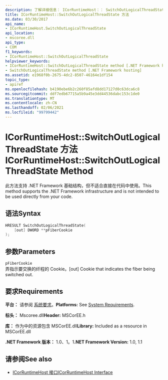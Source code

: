 ```yaml
---
description: 了解详细信息： ICorRuntimeHost：： SwitchOutLogicalThreadState 方法
title: ICorRuntimeHost::SwitchOutLogicalThreadState 方法
ms.date: 03/30/2017
api_name:
- ICorRuntimeHost.SwitchOutLogicalThreadState
api_location:
- mscoree.dll
api_type:
- COM
f1_keywords:
- ICorRuntimeHost::SwitchOutLogicalThreadState
helpviewer_keywords:
- ICorRuntimeHost::SwitchOutLogicalThreadState method [.NET Framework hosting]
- SwitchOutLogicalThreadState method [.NET Framework hosting]
ms.assetid: e1968f0b-2675-4dc2-8507-46164e1df154
topic_type:
- apiref
ms.openlocfilehash: b4190ebe6b2c260f85afd8dd17127d0c63dca6c8
ms.sourcegitcommit: ddf7edb67715a5b9a45e3dd44536dabc153c1de0
ms.translationtype: MT
ms.contentlocale: zh-CN
ms.lasthandoff: 02/06/2021
ms.locfileid: "99799442"
---
```

# <a name="icorruntimehostswitchoutlogicalthreadstate-method"></a><span data-ttu-id="d6483-103">ICorRuntimeHost::SwitchOutLogicalThreadState 方法</span><span class="sxs-lookup"><span data-stu-id="d6483-103">ICorRuntimeHost::SwitchOutLogicalThreadState Method</span></span>

<span data-ttu-id="d6483-104">此方法支持 .NET Framework 基础结构，但不适合直接在代码中使用。</span><span class="sxs-lookup"><span data-stu-id="d6483-104">This method supports the .NET Framework infrastructure and is not intended to be used directly from your code.</span></span>  
  
## <a name="syntax"></a><span data-ttu-id="d6483-105">语法</span><span class="sxs-lookup"><span data-stu-id="d6483-105">Syntax</span></span>  
  
```cpp  
HRESULT SwitchOutLogicalThreadState(  
    [out] DWORD **pFiberCookie  
);  
```  
  
## <a name="parameters"></a><span data-ttu-id="d6483-106">参数</span><span class="sxs-lookup"><span data-stu-id="d6483-106">Parameters</span></span>  

 `pFiberCookie`  
 <span data-ttu-id="d6483-107">弄指示要交换的纤程的 Cookie。</span><span class="sxs-lookup"><span data-stu-id="d6483-107">[out] Cookie that indicates the fiber being switched out.</span></span>  
  
## <a name="requirements"></a><span data-ttu-id="d6483-108">要求</span><span class="sxs-lookup"><span data-stu-id="d6483-108">Requirements</span></span>  

 <span data-ttu-id="d6483-109">**平台：** 请参阅 [系统要求](../../get-started/system-requirements.md)。</span><span class="sxs-lookup"><span data-stu-id="d6483-109">**Platforms:** See [System Requirements](../../get-started/system-requirements.md).</span></span>  
  
 <span data-ttu-id="d6483-110">**标头：** Mscoree.dll</span><span class="sxs-lookup"><span data-stu-id="d6483-110">**Header:** MSCorEE.h</span></span>  
  
 <span data-ttu-id="d6483-111">**库：** 作为中的资源包含 MSCorEE.dll</span><span class="sxs-lookup"><span data-stu-id="d6483-111">**Library:** Included as a resource in MSCorEE.dll</span></span>  
  
 <span data-ttu-id="d6483-112">**.NET Framework 版本：** 1.0、1。1</span><span class="sxs-lookup"><span data-stu-id="d6483-112">**.NET Framework Version:** 1.0, 1.1</span></span>  
  
## <a name="see-also"></a><span data-ttu-id="d6483-113">请参阅</span><span class="sxs-lookup"><span data-stu-id="d6483-113">See also</span></span>

- [<span data-ttu-id="d6483-114">ICorRuntimeHost 接口</span><span class="sxs-lookup"><span data-stu-id="d6483-114">ICorRuntimeHost Interface</span></span>](icorruntimehost-interface.md)
